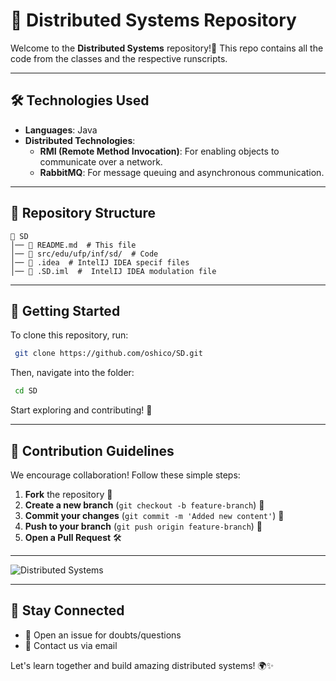 # 📡 Distributed Systems Repository

Welcome to the **Distributed Systems** repository!🚀 This repo contains all the code from the classes and the respective runscripts.

---

## 🛠️ Technologies Used
- **Languages**: Java
- **Distributed Technologies**:
    - **RMI (Remote Method Invocation)**: For enabling objects to communicate over a network.
    - **RabbitMQ**: For message queuing and asynchronous communication.

___
## 📂 Repository Structure
```
📁 SD
│── 📜 README.md  # This file
│── 📁 src/edu/ufp/inf/sd/  # Code
│── 📁 .idea  # IntelIJ IDEA specif files
│── 📁 .SD.iml  #  IntelIJ IDEA modulation file
```

---

## 🚀 Getting Started
To clone this repository, run:
```bash
 git clone https://github.com/oshico/SD.git
```
Then, navigate into the folder:
```bash
 cd SD
```
Start exploring and contributing! 🎉

---

## 🎯 Contribution Guidelines
We encourage collaboration! Follow these simple steps:
1. **Fork** the repository 🍴
2. **Create a new branch** (`git checkout -b feature-branch`) 🌿
3. **Commit your changes** (`git commit -m 'Added new content'`) 📌
4. **Push to your branch** (`git push origin feature-branch`) 🚀
5. **Open a Pull Request** 🛠

---


![Distributed Systems](https://lh5.googleusercontent.com/proxy/4wEHvz1q2O00yppV07k-pQI8PRgqTTgGHnLh5U-g_QMi5H-VhGZLhc-0sf1z8l9bNbMcpYmIpNw3K24v4nbWkbK607Exy5CWMu6c9A)

---

## 📢 Stay Connected
- 💬 Open an issue for doubts/questions
- 📧 Contact us via email

Let's learn together and build amazing distributed systems! 🌍✨

